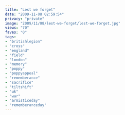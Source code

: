 ```yaml
---
title: "Lest we forget"
date: "2009-11-08 02:59:54"
privacy: "private"
image: "2009/11/08/lest-we-forget/lest-we-forget.jpg"
views: "70"
faves: "0"
tags:
- "britishlegion"
- "cross"
- "england"
- "field"
- "london"
- "memory"
- "poppy"
- "poppyappeal"
- "rememberance"
- "sacrifice"
- "tiltshift"
- "uk"
- "war"
- "armisticeday"
- "rememberanceday"
---
```

<a href="http://www.phillprice.com/2009/11/09/lest-we-forget" rel="nofollow"></a>
